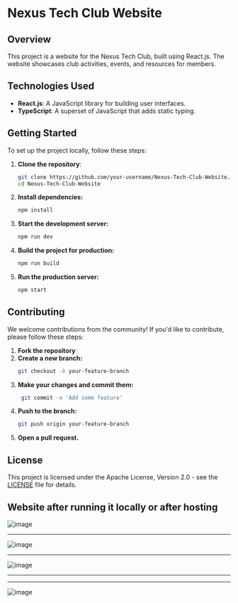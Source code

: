 # Nexus Tech Club Website

## Overview
This project is a website for the Nexus Tech Club, built using React.js. The website showcases club activities, events, and resources for members.

## Technologies Used
- **React.js**: A JavaScript library for building user interfaces.
- **TypeScript**: A superset of JavaScript that adds static typing.

## Getting Started
To set up the project locally, follow these steps:

1. **Clone the repository**:
   ```bash
   git clone https://github.com/your-username/Nexus-Tech-Club-Website.git
   cd Nexus-Tech-Club-Website
2. **Install dependencies:**
   ```bash
   npm install

3. **Start the development server:**
   ```bash
   npm run dev

4. **Build the project for production:**
   ```bash
   npm run build

5. **Run the production server:**
   ```bash
   npm start

## Contributing
We welcome contributions from the community! If you'd like to contribute, please follow these steps:

1. **Fork the repository**
2. **Create a new branch:**
   ```bash
   git checkout -b your-feature-branch
3. **Make your changes and commit them:**
   ```bash
    git commit -m 'Add some feature'
4. **Push to the branch:**
   ```bash
   git push origin your-feature-branch
5. **Open a pull request.**

## License
This project is licensed under the Apache License, Version 2.0 - see the [LICENSE](LICENSE) file for details.


## Website after running it locally or after hosting

![image](https://github.com/user-attachments/assets/8010ad6f-990a-403b-8020-93496c84d119)

----

![image](https://github.com/user-attachments/assets/717ab9ae-a906-4bcc-a166-2dec4c6ba2f7)

----

![image](https://github.com/user-attachments/assets/703c4894-b982-4110-83e5-cd0836e59635)

----


----

![image](https://github.com/user-attachments/assets/8065a380-fa86-48bf-8982-7a00748ac065)
